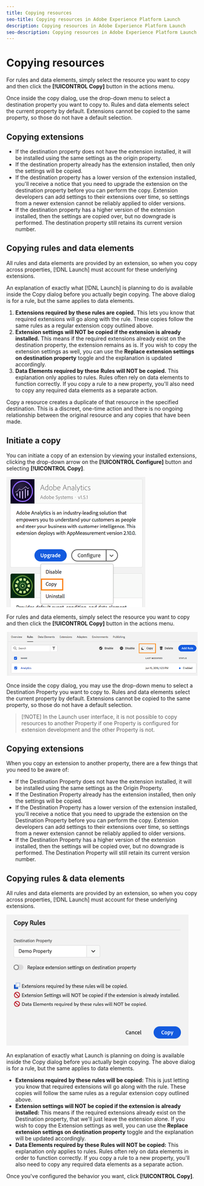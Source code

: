 ```yaml
---
title: Copying resources
seo-title: Copying resources in Adobe Experience Platform Launch
description: Copying resources in Adobe Experience Platform Launch
seo-description: Copying resources in Adobe Experience Platform Launch
---
```


# Copying resources

For rules and data elements, simply select the resource you want to copy and then click the **[!UICONTROL Copy]** button in the actions menu.

Once inside the copy dialog, use the drop-down menu to select a destination property you want to copy to.  Rules and data elements select the current property by default.  Extensions cannot be copied to the same property, so those do not have a default selection.

## Copying extensions

* If the destination property does not have the extension installed, it will be installed using the same settings as the origin property.
* If the destination property already has the extension installed, then only the settings will be copied.
* If the destination property has a lower version of the extension installed, you'll receive a notice that you need to upgrade the extension on the destination property before you can perform the copy.  Extension developers can add settings to their extensions over time, so settings from a newer extension cannot be reliably applied to older versions.
* If the destination property has a higher version of the extension installed, then the settings are copied over, but no downgrade is performed.  The destination property still retains its current version number.

## Copying rules and data elements

All rules and data elements are provided by an extension, so when you copy across properties, [!DNL Launch] must account for these underlying extensions.

An explanation of exactly what [!DNL Launch] is planning to do is available inside the Copy dialog before you actually begin copying.  The above dialog is for a rule, but the same applies to data elements.

1. **Extensions required by these rules are copied.** This lets you know that required extensions will go along with the rule.  These copies follow the same rules as a regular extension copy outlined above.
1. **Extension settings will NOT be copied if the extension is already installed.** This means if the required extensions already exist on the destination property, the extension remains as is.  If you wish to copy the extension settings as well, you can use the **Replace extension settings on destination property** toggle and the explanation is updated accordingly.
1. **Data Elements required by these Rules will NOT be copied.** This explanation only applies to rules.  Rules often rely on data elements to function correctly.  If you copy a rule to a new property, you'll also need to copy any required data elements as a separate action.

Copy a resource creates a duplicate of that resource in the specified destination. This is a discreet, one-time action and there is no ongoing relationship between the original resource and any copies that have been made.

## Initiate a copy

You can initiate a copy of an extension by viewing your installed extensions, clicking the drop-down arrow on the **[!UICONTROL Configure]** button and selecting **[!UICONTROL Copy]**.

![Copying the Analytics extension](/help/assets/copy-initiate-extension.png)

For rules and data elements, simply select the resource you want to copy and then click the **[!UICONTROL Copy]** button in the actions menu.

![Copying my Analytics rule](/help/assets/copy-initiate-rule.png)

Once inside the copy dialog, you may use the drop-down menu to select a Destination Property you want to copy to. Rules and data elements select the current property by default. Extensions cannot be copied to the same property, so those do not have a default selection.

>[!NOTE]  In the Launch user interface, it is not possible to copy resources to another Property if one Property is configured for extension development and the other Property is not.

## Copying extensions

When you copy an extension to another property, there are a few things that you need to be aware of:

* If the Destination Property does not have the extension installed, it will be installed using the same settings as the Origin Property.
* If the Destination Property already has the extension installed, then only the settings will be copied.
* If the Destination Property has a lower version of the extension installed, you'll receive a notice that you need to upgrade the extension on the Destination Property before you can perform the copy.  Extension developers can add settings to their extensions over time, so settings from a newer extension cannot be reliably applied to older versions.
* If the Destination Property has a higher version of the extension installed, then the settings will be copied over, but no downgrade is performed.  The Destination Property will still retain its current version number.

## Copying rules & data elements

All rules and data elements are provided by an extension, so when you copy across properties, [!DNL Launch] must account for these underlying extensions.

![Copying a Rule to my Demo Property](/help/assets/copy-rules-dialog1.png)

An explanation of exactly what Launch is planning on doing is available inside the Copy dialog before you actually begin copying. The above dialog is for a rule, but the same applies to data elements.

* **Extensions required by these rules will be copied:** This is just letting you know that required extensions will go along with the rule.  These copies will follow the same rules as a regular extension copy outlined above.
* **Extension settings will NOT be copied if the extension is already installed:** This means if the required extensions already exist on the Destination property, that we'll just leave the extension alone.  If you wish to copy the Extension settings as well, you can use the **Replace extension settings on destination property** toggle and the explanation will be updated accordingly.
* **Data Elements required by these Rules will NOT be copied:** This explanation only applies to rules.  Rules often rely on data elements in order to function correctly.  If you copy a rule to a new property, you'll also need to copy any required data elements as a separate action.

Once you've configured the behavior you want, click **[!UICONTROL Copy]**.
